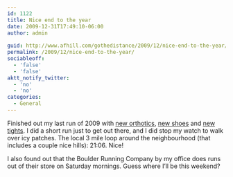 ```yaml
---
id: 1122
title: Nice end to the year
date: 2009-12-31T17:49:10-06:00
author: admin
 
guid: http://www.afhill.com/gothedistance/2009/12/nice-end-to-the-year/
permalink: /2009/12/nice-end-to-the-year/
sociableoff:
  - 'false'
  - 'false'
aktt_notify_twitter:
  - 'no'
  - 'no'
categories:
  - General
---
```

Finished out my last run of 2009 with [new orthotics](http://www.footlevelers.com/products/orthotics_ultra.php), [new shoes](http://www.brooksrunning.com/product/1200581B/Ravenna) and [new tights](http://www.cw-x.com/ExploreProducts.aspx?product=tights&by=activity&gender=womens). I did a short run just to get out there, and I did stop my watch to walk over icy patches. The local 3 mile loop around the neighbourhood (that includes a couple nice hills): 21:06. Nice!

I also found out that the Boulder Running Company by my office does runs out of their store on Saturday mornings. Guess where I&#8217;ll be this weekend?
